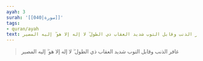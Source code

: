 ```yaml
---
ayah: 3
surah: '[[040|سورة]]'
tags:
- quran/ayah
text: غافر الذنب وقابل التوب شديد العقاب ذي الطول ۖ لا إله إلا هو ۖ إليه المصير
---
```

> غافر الذنب وقابل التوب شديد العقاب ذي الطول ۖ لا إله إلا هو ۖ إليه المصير
